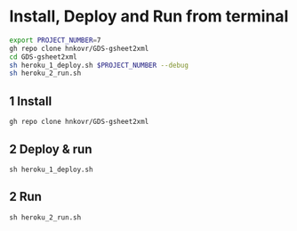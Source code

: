 # Install, Deploy and Run from terminal
```bash
export PROJECT_NUMBER=7
gh repo clone hnkovr/GDS-gsheet2xml
cd GDS-gsheet2xml
sh heroku_1_deploy.sh $PROJECT_NUMBER --debug
sh heroku_2_run.sh
```

## 1 Install
```shell
gh repo clone hnkovr/GDS-gsheet2xml
```

## 2 Deploy & run
```shell
sh heroku_1_deploy.sh
```

## 2 Run
```shell
sh heroku_2_run.sh
```